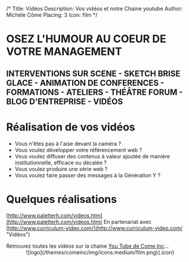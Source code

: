 /*
Title: Vidéos
Description: Vos vidéos et notre Chaine youtube
Author: Michèle Côme
Placing: 3
Icon: film
*/
# **OSEZ L'HUMOUR AU COEUR DE VOTRE MANAGEMENT**

## INTERVENTIONS SUR SCENE - SKETCH BRISE GLACE - ANIMATION DE CONFERENCES - FORMATIONS - ATELIERS 	- THÉÂTRE FORUM - BLOG D'ENTREPRISE - VIDÉOS  ##


# Réalisation de vos vidéos

- Vous n'êtes pas à l'aise devant la caméra ?
- Vous voulez développer votre référencement web ?
- Vous voulez diffuser des contenus à valeur ajoutée de manière institutionnelle, efficace ou décalée ?
- Vous voulez produire une série web ?
- Vous voulez faire passer des messages à la Génération Y ?

# Quelques réalisations

[http://www.paletterh.com/videos.htm](http://www.paletterh.com/videos.htm)
En partenariat avec [http://www.curriculum-video.com/](http://www.curriculum-video.com/ "Vidéos")
<div id="cometv">Retrouvez toutes les vidéos sur la chaine <a href="http://www.youtube.com/user/ComeInc">You Tube de Come Inc</a>...</div>

<center>
    ![logo](/themes/comeinc/img/icons.medium/film.png){.icon}
</center>